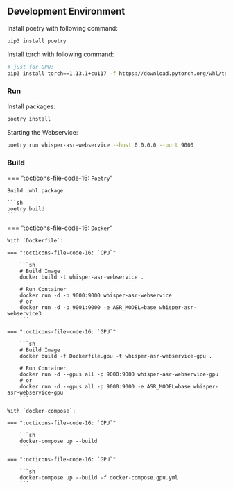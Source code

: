## Development Environment

Install poetry with following command:

```sh
pip3 install poetry
```

Install torch with following command:

```sh
# just for GPU:
pip3 install torch==1.13.1+cu117 -f https://download.pytorch.org/whl/torch
```

### Run

Install packages:

```sh
poetry install
```

Starting the Webservice:

```sh
poetry run whisper-asr-webservice --host 0.0.0.0 --port 9000
```

### Build

=== ":octicons-file-code-16: `Poetry`"

    Build .whl package
    
    ```sh
    poetry build
    ```
=== ":octicons-file-code-16: `Docker`"

    With `Dockerfile`:

    === ":octicons-file-code-16: `CPU`"
    
        ```sh
        # Build Image
        docker build -t whisper-asr-webservice .
        
        # Run Container
        docker run -d -p 9000:9000 whisper-asr-webservice
        # or
        docker run -d -p 9001:9000 -e ASR_MODEL=base whisper-asr-webservice3
        ```
    
    === ":octicons-file-code-16: `GPU`"
    
        ```sh
        # Build Image
        docker build -f Dockerfile.gpu -t whisper-asr-webservice-gpu .
        
        # Run Container
        docker run -d --gpus all -p 9000:9000 whisper-asr-webservice-gpu
        # or
        docker run -d --gpus all -p 9000:9000 -e ASR_MODEL=base whisper-asr-webservice-gpu
        ```

    With `docker-compose`:
    
    === ":octicons-file-code-16: `CPU`"
    
        ```sh
        docker-compose up --build
        ```
    
    === ":octicons-file-code-16: `GPU`"
    
        ```sh
        docker-compose up --build -f docker-compose.gpu.yml
        ```
